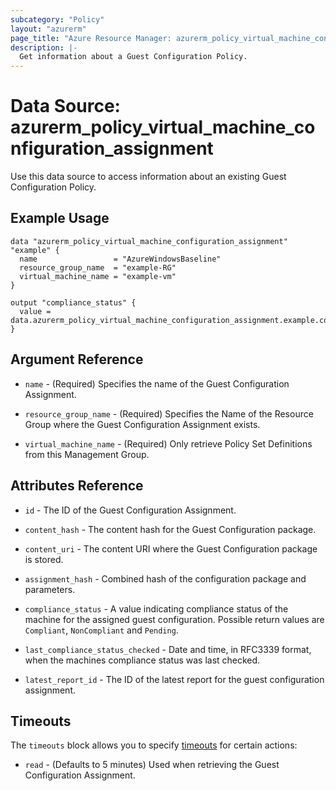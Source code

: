```yaml
---
subcategory: "Policy"
layout: "azurerm"
page_title: "Azure Resource Manager: azurerm_policy_virtual_machine_configuration_assignment"
description: |-
  Get information about a Guest Configuration Policy.
---
```


# Data Source: azurerm_policy_virtual_machine_configuration_assignment

Use this data source to access information about an existing Guest Configuration Policy.

## Example Usage

```hcl
data "azurerm_policy_virtual_machine_configuration_assignment" "example" {
  name                 = "AzureWindowsBaseline"
  resource_group_name  = "example-RG"
  virtual_machine_name = "example-vm"
}

output "compliance_status" {
  value = data.azurerm_policy_virtual_machine_configuration_assignment.example.compliance_status
}
```

## Argument Reference

* `name` - (Required) Specifies the name of the Guest Configuration Assignment.

* `resource_group_name` - (Required) Specifies the Name of the Resource Group where the Guest Configuration Assignment exists.

* `virtual_machine_name` - (Required) Only retrieve Policy Set Definitions from this Management Group.

## Attributes Reference

* `id` - The ID of the Guest Configuration Assignment.

* `content_hash` - The content hash for the Guest Configuration package.

* `content_uri` - The content URI where the Guest Configuration package is stored.

* `assignment_hash` - Combined hash of the configuration package and parameters.

* `compliance_status` - A value indicating compliance status of the machine for the assigned guest configuration. Possible return values are `Compliant`, `NonCompliant` and `Pending`. 

* `last_compliance_status_checked` - Date and time, in RFC3339 format, when the machines compliance status was last checked.

* `latest_report_id` - The ID of the latest report for the guest configuration assignment.

## Timeouts

The `timeouts` block allows you to specify [timeouts](https://www.terraform.io/docs/configuration/resources.html#timeouts) for certain actions:

* `read` - (Defaults to 5 minutes) Used when retrieving the Guest Configuration Assignment.
